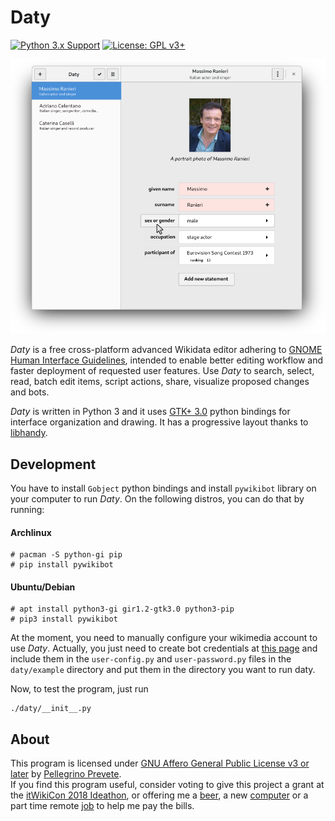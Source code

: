 # Daty

[![Python 3.x Support](https://img.shields.io/pypi/pyversions/Django.svg)](https://python.org)
[![License: GPL v3+](https://img.shields.io/badge/license-GPL%20v3%2B-blue.svg)](http://www.gnu.org/licenses/gpl-3.0)

[![Daty welcome screen](mockups/editor.png)](mockups/editor.png)

*Daty* is a free cross-platform advanced Wikidata editor adhering to [GNOME Human Interface Guidelines](https://developer.gnome.org/hig/stable/), intended to enable better editing workflow and faster deployment of requested user features.
Use *Daty* to search, select, read, batch edit items, script actions, share, visualize proposed changes and bots.

*Daty* is written in Python 3 and it uses [GTK+ 3.0](https://developer.gnome.org/hig/stable/) python bindings for interface organization and drawing.
It has a progressive layout thanks to [libhandy](https://source.puri.sm/Librem5/libhandy).

## Development

You have to install `Gobject` python bindings and install `pywikibot` library on your computer to run *Daty*. On the following distros, you can do that by running:

#### Archlinux
    # pacman -S python-gi pip
    # pip install pywikibot

#### Ubuntu/Debian
    # apt install python3-gi gir1.2-gtk3.0 python3-pip
    # pip3 install pywikibot

At the moment, you need to manually configure your wikimedia account to use *Daty*. Actually, you just need to create bot credentials at [this page](https://www.wikidata.org/wiki/Special:BotPasswords) and include them in the `user-config.py` and `user-password.py` files in the `daty/example` directory and put them in the directory you want to run daty.

Now, to test the program, just run

    ./daty/__init__.py

## About

This program is licensed under [GNU Affero General Public License v3 or later](https://www.gnu.org/licenses/agpl-3.0.en.html) by [Pellegrino Prevete](http://prevete.ml).<br>
If you find this program useful, consider voting to give this project a grant at the [itWikiCon 2018 Ideathon](https://meta.wikimedia.org/wiki/ItWikiCon/2018/Ideathon), or offering me a [beer](https://patreon.com/tallero), a new [computer](https://patreon.com/tallero) or a part time remote [job](mailto:pellegrinoprevete@gmail.com) to help me pay the bills.

